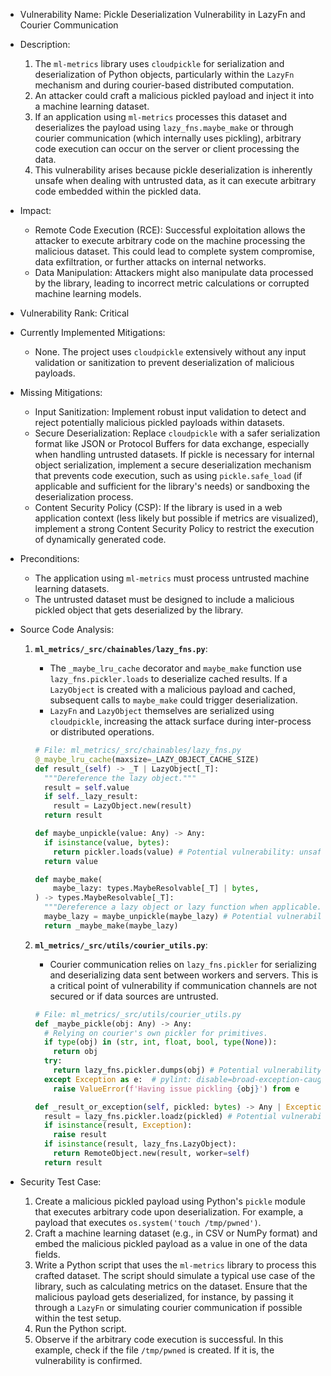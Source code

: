- Vulnerability Name: Pickle Deserialization Vulnerability in LazyFn and Courier Communication

- Description:
    1. The `ml-metrics` library uses `cloudpickle` for serialization and deserialization of Python objects, particularly within the `LazyFn` mechanism and during courier-based distributed computation.
    2. An attacker could craft a malicious pickled payload and inject it into a machine learning dataset.
    3. If an application using `ml-metrics` processes this dataset and deserializes the payload using `lazy_fns.maybe_make` or through courier communication (which internally uses pickling), arbitrary code execution can occur on the server or client processing the data.
    4. This vulnerability arises because pickle deserialization is inherently unsafe when dealing with untrusted data, as it can execute arbitrary code embedded within the pickled data.

- Impact:
    - Remote Code Execution (RCE): Successful exploitation allows the attacker to execute arbitrary code on the machine processing the malicious dataset. This could lead to complete system compromise, data exfiltration, or further attacks on internal networks.
    - Data Manipulation: Attackers might also manipulate data processed by the library, leading to incorrect metric calculations or corrupted machine learning models.

- Vulnerability Rank: Critical

- Currently Implemented Mitigations:
    - None. The project uses `cloudpickle` extensively without any input validation or sanitization to prevent deserialization of malicious payloads.

- Missing Mitigations:
    - Input Sanitization: Implement robust input validation to detect and reject potentially malicious pickled payloads within datasets.
    - Secure Deserialization: Replace `cloudpickle` with a safer serialization format like JSON or Protocol Buffers for data exchange, especially when handling untrusted datasets. If pickle is necessary for internal object serialization, implement a secure deserialization mechanism that prevents code execution, such as using `pickle.safe_load` (if applicable and sufficient for the library's needs) or sandboxing the deserialization process.
    - Content Security Policy (CSP): If the library is used in a web application context (less likely but possible if metrics are visualized), implement a strong Content Security Policy to restrict the execution of dynamically generated code.

- Preconditions:
    - The application using `ml-metrics` must process untrusted machine learning datasets.
    - The untrusted dataset must be designed to include a malicious pickled object that gets deserialized by the library.

- Source Code Analysis:
    1. **`ml_metrics/_src/chainables/lazy_fns.py`**:
        - The `_maybe_lru_cache` decorator and `maybe_make` function use `lazy_fns.pickler.loads` to deserialize cached results. If a `LazyObject` is created with a malicious payload and cached, subsequent calls to `maybe_make` could trigger deserialization.
        - `LazyFn` and `LazyObject` themselves are serialized using `cloudpickle`, increasing the attack surface during inter-process or distributed operations.

        ```python
        # File: ml_metrics/_src/chainables/lazy_fns.py
        @_maybe_lru_cache(maxsize=_LAZY_OBJECT_CACHE_SIZE)
        def result_(self) -> _T | LazyObject[_T]:
          """Dereference the lazy object."""
          result = self.value
          if self._lazy_result:
            result = LazyObject.new(result)
          return result

        def maybe_unpickle(value: Any) -> Any:
          if isinstance(value, bytes):
            return pickler.loads(value) # Potential vulnerability: unsafe deserialization
          return value

        def maybe_make(
            maybe_lazy: types.MaybeResolvable[_T] | bytes,
        ) -> types.MaybeResolvable[_T]:
          """Dereference a lazy object or lazy function when applicable."""
          maybe_lazy = maybe_unpickle(maybe_lazy) # Potential vulnerability: unsafe deserialization
          return _maybe_make(maybe_lazy)
        ```

    2.  **`ml_metrics/_src/utils/courier_utils.py`**:
        - Courier communication relies on `lazy_fns.pickler` for serializing and deserializing data sent between workers and servers. This is a critical point of vulnerability if communication channels are not secured or if data sources are untrusted.

        ```python
        # File: ml_metrics/_src/utils/courier_utils.py
        def _maybe_pickle(obj: Any) -> Any:
          # Relying on courier's own pickler for primitives.
          if type(obj) in (str, int, float, bool, type(None)):
            return obj
          try:
            return lazy_fns.pickler.dumps(obj) # Potential vulnerability: unsafe serialization
          except Exception as e:  # pylint: disable=broad-exception-caught
            raise ValueError(f'Having issue pickling {obj}') from e

        def _result_or_exception(self, pickled: bytes) -> Any | Exception:
          result = lazy_fns.pickler.loadz(pickled) # Potential vulnerability: unsafe deserialization
          if isinstance(result, Exception):
            raise result
          if isinstance(result, lazy_fns.LazyObject):
            return RemoteObject.new(result, worker=self)
          return result
        ```

- Security Test Case:
    1. Create a malicious pickled payload using Python's `pickle` module that executes arbitrary code upon deserialization. For example, a payload that executes `os.system('touch /tmp/pwned')`.
    2. Craft a machine learning dataset (e.g., in CSV or NumPy format) and embed the malicious pickled payload as a value in one of the data fields.
    3. Write a Python script that uses the `ml-metrics` library to process this crafted dataset. The script should simulate a typical use case of the library, such as calculating metrics on the dataset. Ensure that the malicious payload gets deserialized, for instance, by passing it through a `LazyFn` or simulating courier communication if possible within the test setup.
    4. Run the Python script.
    5. Observe if the arbitrary code execution is successful. In this example, check if the file `/tmp/pwned` is created. If it is, the vulnerability is confirmed.